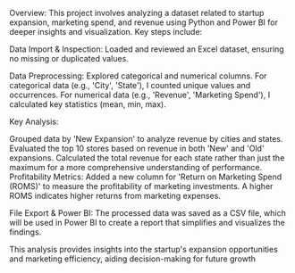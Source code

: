 Overview: This project involves analyzing a dataset related to startup expansion, marketing spend, and revenue using Python and Power BI for deeper insights and visualization. Key steps include:

Data Import & Inspection:
Loaded and reviewed an Excel dataset, ensuring no missing or duplicated values.

Data Preprocessing:
Explored categorical and numerical columns. For categorical data (e.g., 'City', 'State'), I counted unique values and occurrences. For numerical data (e.g., 'Revenue', 'Marketing Spend'), I calculated key statistics (mean, min, max).

Key Analysis:

Grouped data by 'New Expansion' to analyze revenue by cities and states.
Evaluated the top 10 stores based on revenue in both 'New' and 'Old' expansions.
Calculated the total revenue for each state rather than just the maximum for a more comprehensive understanding of performance.
Profitability Metrics:
Added a new column for 'Return on Marketing Spend (ROMS)' to measure the profitability of marketing investments. A higher ROMS indicates higher returns from marketing expenses.

File Export & Power BI:
The processed data was saved as a CSV file, which will be used in Power BI to create a report that simplifies and visualizes the findings.

This analysis provides insights into the startup's expansion opportunities and marketing efficiency, aiding decision-making for future growth
